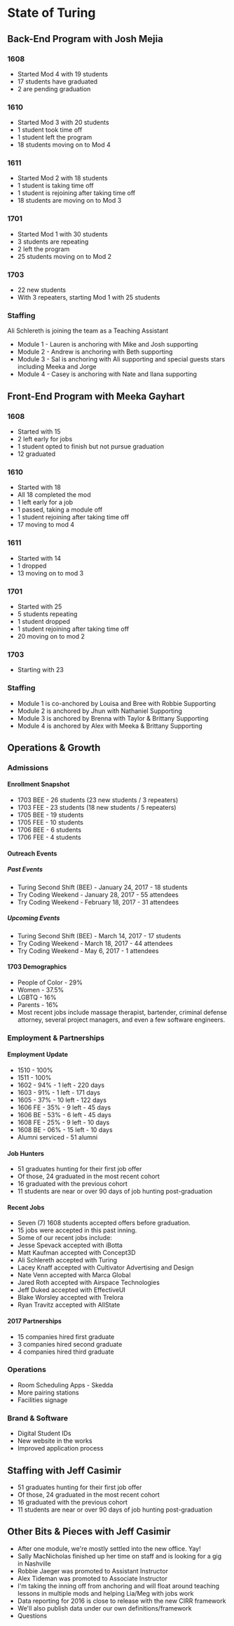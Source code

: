 # State of Turing

## Back-End Program with Josh Mejia

### 1608

* Started Mod 4 with 19 students
* 17 students have graduated
* 2 are pending graduation

### 1610

* Started Mod 3 with 20 students
* 1 student took time off
* 1 student left the program
* 18 students moving on to Mod 4

### 1611

* Started Mod 2 with 18 students
* 1 student is taking time off
* 1 student is rejoining after taking time off
* 18 students are moving on to Mod 3

### 1701

* Started Mod 1 with 30 students
* 3 students are repeating
* 2 left the program
* 25 students moving on to Mod 2

### 1703

* 22 new students
* With 3 repeaters, starting Mod 1 with 25 students

### Staffing

Ali Schlereth is joining the team as a Teaching Assistant

* Module 1 - Lauren is anchoring with Mike and Josh supporting
* Module 2 - Andrew is anchoring with Beth supporting
* Module 3 - Sal is anchoring with Ali supporting and special guests stars including Meeka and Jorge
* Module 4 - Casey is anchoring with Nate and Ilana supporting

## Front-End Program with Meeka Gayhart

### 1608

- Started with 15
- 2 left early for jobs
- 1 student opted to finish but not pursue graduation
- 12 graduated

### 1610

- Started with 18
- All 18 completed the mod
- 1 left early for a job
- 1 passed, taking a module off
- 1 student rejoining after taking time off
- 17 moving to mod 4

### 1611

- Started with 14
- 1 dropped
- 13 moving on to mod 3

### 1701

- Started with 25
- 5 students repeating
- 1 student dropped
- 1 student rejoining after taking time off
- 20 moving on to mod 2

### 1703

- Starting with 23

### Staffing

- Module 1 is co-anchored by Louisa and Bree with Robbie Supporting
- Module 2 is anchored by Jhun with Nathaniel Supporting
- Module 3 is anchored by Brenna with Taylor & Brittany Supporting
- Module 4 is anchored by Alex with Meeka & Brittany Supporting

## Operations & Growth

### Admissions

#### Enrollment Snapshot

* 1703 BEE - 26 students (23 new students / 3 repeaters)
* 1703 FEE - 23 students (18 new students / 5 repeaters)
* 1705 BEE - 19 students
* 1705 FEE - 10 students
* 1706 BEE - 6 students
* 1706 FEE - 4 students

#### Outreach Events

##### Past Events

* Turing Second Shift (BEE) - January 24, 2017 - 18 students
* Try Coding Weekend        - January 28, 2017   - 55 attendees
* Try Coding Weekend        - February 18, 2017  - 31 attendees

##### Upcoming Events

* Turing Second Shift (BEE) - March 14, 2017   - 17 students
* Try Coding Weekend        - March 18, 2017   - 44 attendees
* Try Coding Weekend        - May 6, 2017      - 1 attendees

#### 1703 Demographics

 * People of Color - 29%
 * Women           - 37.5%
 * LGBTQ           - 16%
 * Parents         - 16%
 * Most recent jobs include massage therapist, bartender, criminal defense attorney, several project managers, and even a few software engineers.

### Employment & Partnerships

#### Employment Update

* 1510 - 100%
* 1511 - 100%
* 1602 - 94%    - 1 left  - 220 days
* 1603 - 91%    - 1 left  - 171 days
* 1605 - 37%    - 10 left - 122 days
* 1606 FE - 35% - 9 left  - 45 days
* 1606 BE - 53% - 6 left  - 45 days
* 1608 FE - 25% - 9 left  - 10 days
* 1608 BE - 06% - 15 left - 10 days
* Alumni serviced - 51 alumni

#### Job Hunters

* 51 graduates hunting for their first job offer
* Of those, 24 graduated in the most recent cohort
* 16 graduated with the previous cohort
* 11 students are near or over 90 days of job hunting post-graduation

#### Recent Jobs

* Seven (7) 1608 students accepted offers before graduation.
* 15 jobs were accepted in this past inning.
* Some of our recent jobs include:
* Jesse Spevack accepted with iBotta
* Matt Kaufman accepted with Concept3D
* Ali Schlereth accepted with Turing
* Lacey Knaff accepted with Cultivator Advertising and Design
* Nate Venn accepted with Marca Global
* Jared Roth accepted with Airspace Technologies
* Jeff Duked accepted with EffectiveUI
* Blake Worsley accepted with Trelora
* Ryan Travitz accepted with AllState

#### 2017 Partnerships

* 15 companies hired first graduate
* 3 companies hired second graduate
* 4 companies hired third graduate

### Operations

* Room Scheduling Apps - Skedda
* More pairing stations
* Facilities signage

### Brand & Software

* Digital Student IDs
* New website in the works
* Improved application process

## Staffing with Jeff Casimir

* 51 graduates hunting for their first job offer
* Of those, 24 graduated in the most recent cohort
* 16 graduated with the previous cohort
* 11 students are near or over 90 days of job hunting post-graduation

## Other Bits & Pieces with Jeff Casimir

* After one module, we're mostly settled into the new office. Yay!
* Sally MacNicholas finished up her time on staff and is looking for a gig in Nashville
* Robbie Jaeger was promoted to Assistant Instructor
* Alex Tideman was promoted to Associate Instructor
* I'm taking the inning off from anchoring and will float around teaching lessons in multiple mods and helping Lia/Meg with jobs work
* Data reporting for 2016 is close to release with the new CIRR framework
* We'll also publish data under our own definitions/framework
* Questions

